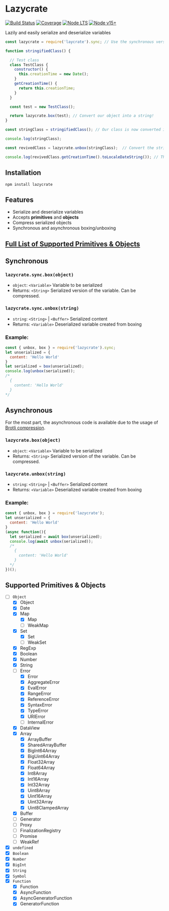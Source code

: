 # Lazycrate

[![Build Status](https://img.shields.io/travis/com/PotatoParser/lazycrate?style=for-the-badge)](https://travis-ci.com/PotatoParser/lazycrate)  [![Coverage](https://img.shields.io/coveralls/github/PotatoParser/lazycrate?style=for-the-badge)](https://coveralls.io/github/PotatoParser/lazycrate)  [![Node LTS](https://img.shields.io/badge/Node-LTS-brightgreen.svg?style=for-the-badge)](https://nodejs.org/dist/latest-v14.x/)  [![Node v15+](https://img.shields.io/badge/Node-v15+-brightgreen.svg?style=for-the-badge)](https://nodejs.org/dist/latest-v15.x/)

Lazily and easily serialize and deserialize variables

```javascript
const lazycrate = require('laycrate').sync; // Use the synchronous version

function stringifiedClass() {

  // Test class
  class TestClass {
    constructor() {
      this.creationTime = new Date();
    }
    getCreationTime() {
      return this.creationTime;
    }
  }

  const test = new TestClass();

  return lazycrate.box(test); // Convert our object into a string!
}

const stringClass = stringifiedClass(); // Our class is now converted into a string

console.log(stringClass);

const revivedClass = lazycrate.unbox(stringClass);  // Convert the string back into the class!

console.log(revivedClass.getCreationTime().toLocaleDateString()); // This works!
```

## Installation

`npm install lazycrate`

## Features

- Serialize and deserialize variables
- Accepts **primitives** and **objects**
- Compress serialized objects
- Synchronous and asynchronous boxing/unboxing

## [Full List of Supported Primitives & Objects](#supported-primitives--objects)

## Synchronous

### `lazycrate.sync.box(object)`

- `object`: `<Variable>` Variable to be serialized
- Returns: `<String>` Serialized version of the variable. Can be compressed.

### `lazycrate.sync.unbox(string)`

- `string`: `<String>` | `<Buffer>` Serialized content
- Returns: `<Variable>` Deserialized variable created from boxing

### Example:

```javascript
const { unbox, box } = require('lazycrate').sync;
let unserialized = {
  content: 'Hello World'
}
let serialized = box(unserialized);
console.log(unbox(serialized));
/*
  {
    content: 'Hello World'
  }
*/
```

## Asynchronous

For the most part, the asynchronous code is available due to the usage of [Brotli compression](https://nodejs.org/api/zlib.html#zlib_zlib_brotlicompress_buffer_options_callback).

### `lazycrate.box(object)`

- `object`: `<Variable>` Variable to be serialized
- Returns: `<String>` Serialized version of the variable. Can be compressed.

### `lazycrate.unbox(string)`

- `string`: `<String>` | `<Buffer>` Serialized content
- Returns: `<Variable>` Deserialized variable created from boxing

### Example:

```javascript
const { unbox, box } = require('lazycrate');
let unserialized = {
  content: 'Hello World'
}
(async function(){
  let serialized = await box(unserialized);
  console.log(await unbox(serialized));
  /*
    {
      content: 'Hello World'
    }
  */
})();
```

## Supported Primitives & Objects

- [ ] `Object`
  - [x] Object
  - [x] Date
  - [x] Map
    - [x] Map
    - [ ] WeakMap
  - [x] Set
    - [x] Set
    - [ ] WeakSet
  - [x] RegExp
  - [x] Boolean
  - [x] Number
  - [x] String
  - [ ] Error
    - [x] Error
    - [x] AggregateError
    - [x] EvalError
    - [x] RangeError
    - [x] ReferenceError
    - [x] SyntaxError
    - [x] TypeError
    - [x] URIError
    - [ ] InternalError
  - [x] DataView
  - [x] Array
    - [x] ArrayBuffer
    - [x] SharedArrayBuffer
    - [x] BigInt64Array
    - [x] BigUint64Array
    - [x] Float32Array
    - [x] Float64Array
    - [x] Int8Array
    - [x] Int16Array
    - [x] Int32Array
    - [x] Uint8Array
    - [x] Uint16Array
    - [x] Uint32Array
    - [x] Uint8ClampedArray
  - [x] Buffer
  - [ ] Generator
  - [ ] Proxy
  - [ ] FinalizationRegistry
  - [ ] Promise
  - [ ] WeakRef
- [x] `undefined`
- [x] `Boolean`
- [x] `Number`
- [x] `BigInt`
- [x] `String`
- [x] `Symbol`
- [x] `Function`
  - [x] Function
  - [x] AsyncFunction
  - [x] AsyncGeneratorFunction
  - [x] GeneratorFunction
